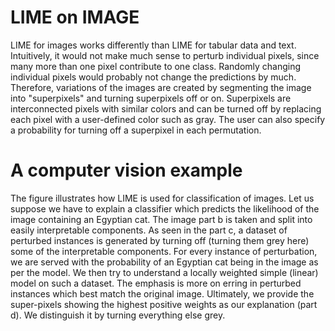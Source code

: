 # LIME on IMAGE
LIME for images works differently than LIME for tabular data and text. Intuitively, it would not make much sense to perturb individual pixels, since many more than one pixel contribute to one class. Randomly changing individual pixels would probably not change the predictions by much. Therefore, variations of the images are created by segmenting the image into "superpixels" and turning superpixels off or on. Superpixels are interconnected pixels with similar colors and can be turned off by replacing each pixel with a user-defined color such as gray. The user can also specify a probability for turning off a superpixel in each permutation.

# A computer vision example
The figure illustrates how LIME is used for classification of images. Let us suppose we have to explain a classifier which predicts the likelihood of the image containing an Egyptian cat. The image part b  is taken and split into easily interpretable components. As seen in the part c, a dataset of perturbed instances is generated by turning off (turning them grey here) some of the interpretable components. For every instance of perturbation, we are served with the probability of an Egyptian cat being in the image as per the model. We then try to understand a locally weighted simple (linear) model on such a dataset. The emphasis is more on erring in perturbed instances which best match the original image. Ultimately, we provide the super-pixels showing the highest positive weights as our explanation (part d). We distinguish it by turning everything else grey.

